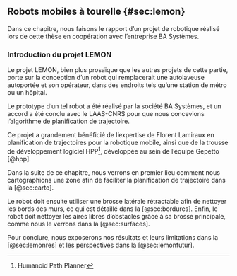 ## Robots mobiles à tourelle {#sec:lemon}

Dans ce chapitre, nous faisons le rapport d’un projet de robotique réalisé lors de cette thèse en coopération avec
l’entreprise BA Systèmes.

### Introduction du projet LEMON

Le projet LEMON, bien plus prosaïque que les autres projets de cette partie, porte sur la conception d’un robot qui
remplacerait une autolaveuse autoportée et son opérateur, dans des endroits tels qu’une station de métro ou un hôpital.

Le prototype d’un tel robot a été réalisé par la société BA Systèmes, et un accord a été conclu avec le LAAS-CNRS pour
que nous concevions l’algorithme de planification de trajectoire.

Ce projet a grandement bénéficié de l’expertise de Florent Lamiraux en planification de trajectoires pour la robotique
mobile, ainsi que de la trousse de développement logiciel HPP[^7], développée au sein de l’équipe Gepetto [@hpp].

[^7]: Humanoid Path Planner

Dans la suite de ce chapitre, nous verrons en premier lieu comment nous cartographions une zone afin de faciliter la
planification de trajectoire dans la [@sec:carto].

Le robot doit ensuite utiliser une brosse latérale rétractable afin de nettoyer les bords des murs, ce qui est détaillé
dans la [@sec:bordures].  Enfin, le robot doit nettoyer les aires libres d’obstacles grâce à sa brosse principale,
comme nous le verrons dans la [@sec:surfaces].

Pour conclure, nous exposerons nos résultats et leurs limitations dans la [@sec:lemonres] et les perspectives dans la
[@sec:lemonfutur].
